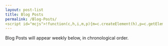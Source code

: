 ```yaml
---
layout: post-list
title: Blog Posts
permalink: /Blog-Posts/
<script id="mcjs">!function(c,h,i,m,p){m=c.createElement(h),p=c.getElementsByTagName(h)[0],m.async=1,m.src=i,p.parentNode.insertBefore(m,p)}(document,"script","https://chimpstatic.com/mcjs-connected/js/users/8b12c3fe30591b6791aeb4a45/c64e45bb71998378e3643a3d2.js");</script>
---
```


Blog Posts will appear weekly below, in chronological order.